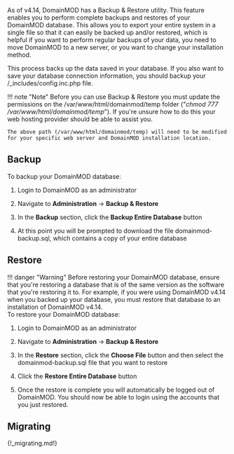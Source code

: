 As of v4.14, DomainMOD has a Backup & Restore utility. This feature enables you to perform complete backups and restores of your DomainMOD database. This allows you to export your entire system in a single file so that it can easily be backed up and/or restored, which is helpful if you want to perform regular backups of your data, you need to move DomainMOD to a new server, or you want to change your installation method.

This process backs up the data saved in your database. If you also want to save your database connection information, you should backup your /_includes/config.inc.php file.


!!! note "Note"
    Before you can use Backup & Restore you must update the permissions on the /var/www/html/domainmod/temp folder ("_chmod 777 /var/www/html/domainmod/temp_"). If you're unsure how to do this your web hosting provider should be able to assist you.
    
    The above path (/var/www/html/domainmod/temp) will need to be modified for your specific web server and DomainMOD installation location.



Backup
------
To backup your DomainMOD database:

1. Login to DomainMOD as an administrator

2. Navigate to **Administration** -> **Backup & Restore**

3. In the **Backup** section, click the **Backup Entire Database** button

4. At this point you will be prompted to download the file domainmod-backup.sql, which contains a copy of your entire database

Restore
------

!!! danger "Warning"
    Before restoring your DomainMOD database, ensure that you're restoring a database that is of the same version as the software that you're restoring it to. For example, if you were using DomainMOD v4.14 when you backed up your database, you must restore that database to an installation of DomainMOD v4.14.  
To restore your DomainMOD database:

1. Login to DomainMOD as an administrator

2. Navigate to **Administration** -> **Backup & Restore**

3. In the **Restore** section, click the **Choose File** button and then select the domainmod-backup.sql file that you want to restore

4. Click the **Restore Entire Database** button

5. Once the restore is complete you will automatically be logged out of DomainMOD. You should now be able to login using the accounts that you just restored.

Migrating
------
{!_migrating.md!}
